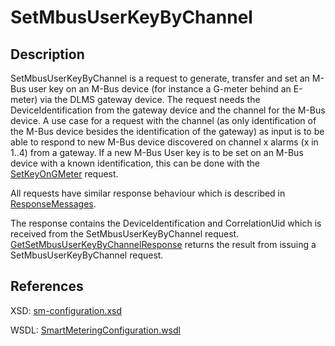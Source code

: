 <!--
SPDX-FileCopyrightText: Contributors to the Documentation project

SPDX-License-Identifier: Apache-2.0
-->

# SetMbusUserKeyByChannel

## Description

SetMbusUserKeyByChannel is a request to generate, transfer and set an M-Bus user key on an M-Bus device \(for instance a G-meter behind an E-meter\) via the DLMS gateway device. The request needs the DeviceIdentification from the gateway device and the channel for the M-Bus device. A use case for a request with the channel \(as only identification of the M-Bus device besides the identification of the gateway\) as input is to be able to respond to new M-Bus device discovered on channel x alarms \(x in 1..4\) from a gateway. If a new M-Bus User key is to be set on an M-Bus device with a known identification, this can be done with the [SetKeyOnGMeter](setkeyongmeter.md) request.

All requests have similar response behaviour which is described in [ResponseMessages](../../responsemessages.md).

The response contains the DeviceIdentification and CorrelationUid which is received from the SetMbusUserKeyByChannel request. [GetSetMbusUserKeyByChannelResponse](getsetmbususerkeybychannelresponse.md) returns the result from issuing a SetMbusUserKeyByChannel request.

## References

XSD: [sm-configuration.xsd](https://github.com/OSGP/open-smart-grid-platform/blob/development/osgp/shared/osgp-ws-smartmetering/src/main/resources/schemas/sm-configuration.xsd)

WSDL: [SmartMeteringConfiguration.wsdl](https://github.com/OSGP/open-smart-grid-platform/blob/development/osgp/shared/osgp-ws-smartmetering/src/main/resources/SmartMeteringConfiguration.wsdl)

